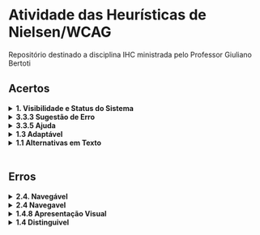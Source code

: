 # Atividade das Heurísticas de Nielsen/WCAG
Repositório destinado a disciplina IHC ministrada pelo Professor Giuliano Bertoti

## Acertos

<details>
   <summary><b>1. Visibilidade e Status do Sistema</b></summary>   
   </br>   
     <p>O site em questão aqui é o Globo Esporte. O seu player de video mostra qual video está sendo reproduzido , quais serão os proximos de sua playlist e os videos já assistidos.</p>
     <br>
     
  <div align="center">
    <img alt="Playlist Globo-esporte" src="img/playlistGE.png">
  </div>
</details>

<details>
   <summary><b>3.3.3 Sugestão de Erro </b></summary>
   <br>
    <p>Se um erro de entrada for detectado automaticamente e as sugestões de correção forem conhecidas, as sugestões serão fornecidas ao usuário. Nesse caso, o exemplo do Spotify fica bem claro a forma de correta de utilizar...</p>
  <br>

 <div align="center">
    <img alt="spotify" src="img/spotify.png">
  </div>
</details>

<details>
   <summary><b>3.3.5 Ajuda </b></summary>   
   <br>
    <p>Ajuda sensível ao contexto está disponível. Exemplificando na imagem a Amazon, quando você vai registrar um novo cartão, ele deixa explicito o que é e onde encontrar o CVV no seu cartão.</p>    
  <br>
  
  <div align="center">
    <img alt="spotify" src="img/amazon.png">
  </div>
</details>


<details>
   <summary><b>1.3 Adaptável </b></summary>   
   <br>
    <p>Esse site do Linkedin e´um bom exemplo de site adptavel, pois sua responsividade funciona muito bem.</p>    
  <br>
  
  <div align="center">
    <img alt="linkedin" src="img/linkedin.png">
  </div>
</details>



<details>
   <summary><b>1.1 Alternativas em Texto </b></summary>   
   <br>
    <p>As legendas do Youtube é um exemplo, oferecendo alternativas textuais para conteúdos não textual.</p>    
  <br>
  
  <div align="center">
    <img alt="youtube" src="img/youtube.png">
  </div>
</details>

<br>

## Erros

<details>
   <summary><b>2.4. Navegável</b></summary>
    <br>    
    <p>Forneça maneiras de ajudar os usuários a navegar, encontrar conteúdo e determinar onde eles estão. Bom, este exemplo mostra o oposto de uma navegabilidade...Cores estouradas,poluição visual, dificuldade de entender onde é "clicavel".</p>
    <br>
  <div align="center">
    <img alt="spotify" src="img/poluicao.png">
  </div>
</details>

<details>
   <summary><b>2.4 Navegavel
</b></summary>
    <br>    
    <p>O site da Fatec não se adapta de forma satisfatória a telas menores.</p>
    <br>
  <div align="center">
    <img alt="fatec" src="img/fatec.png">
  </div>
</details>

<details>
   <summary><b>1.4.8 Apresentação Visual
</b></summary>
    <br>    
    <p>O site da imagem é a plataforma do SIGA. Nele vemos que os espaçamentos estão incorretos, o botao de 'cadastrar' esta fora de padrão posicional e textos sem padronização de espaçamentos.</p>
    <br>
  <div align="center">
    <img alt="spotify" src="img/siga.png">
  </div>
</details>


<details>
   <summary><b>1.4 Distinguivel
</b></summary>
    <br>    
    <p>O site da Shopee acumula muita informação em pequenos blocos, dificultando a diferenciação dos produtos.</p>
    <br>
  <div align="center">
    <img alt="shopee" src="img/shopee.png">
  </div>
</details>



